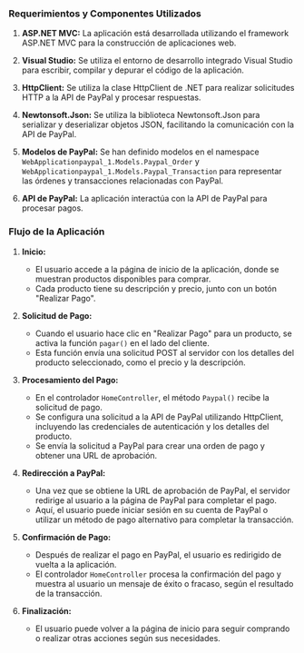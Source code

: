### Requerimientos y Componentes Utilizados

1. **ASP.NET MVC:** La aplicación está desarrollada utilizando el framework ASP.NET MVC para la construcción de aplicaciones web.

2. **Visual Studio:** Se utiliza el entorno de desarrollo integrado Visual Studio para escribir, compilar y depurar el código de la aplicación.

3. **HttpClient:** Se utiliza la clase HttpClient de .NET para realizar solicitudes HTTP a la API de PayPal y procesar respuestas.

4. **Newtonsoft.Json:** Se utiliza la biblioteca Newtonsoft.Json para serializar y deserializar objetos JSON, facilitando la comunicación con la API de PayPal.

5. **Modelos de PayPal:** Se han definido modelos en el namespace `WebApplicationpaypal_1.Models.Paypal_Order` y `WebApplicationpaypal_1.Models.Paypal_Transaction` para representar las órdenes y transacciones relacionadas con PayPal.

6. **API de PayPal:** La aplicación interactúa con la API de PayPal para procesar pagos.

### Flujo de la Aplicación

1. **Inicio:**
   - El usuario accede a la página de inicio de la aplicación, donde se muestran productos disponibles para comprar.
   - Cada producto tiene su descripción y precio, junto con un botón "Realizar Pago".

2. **Solicitud de Pago:**
   - Cuando el usuario hace clic en "Realizar Pago" para un producto, se activa la función `pagar()` en el lado del cliente.
   - Esta función envía una solicitud POST al servidor con los detalles del producto seleccionado, como el precio y la descripción.

3. **Procesamiento del Pago:**
   - En el controlador `HomeController`, el método `Paypal()` recibe la solicitud de pago.
   - Se configura una solicitud a la API de PayPal utilizando HttpClient, incluyendo las credenciales de autenticación y los detalles del producto.
   - Se envía la solicitud a PayPal para crear una orden de pago y obtener una URL de aprobación.

4. **Redirección a PayPal:**
   - Una vez que se obtiene la URL de aprobación de PayPal, el servidor redirige al usuario a la página de PayPal para completar el pago.
   - Aquí, el usuario puede iniciar sesión en su cuenta de PayPal o utilizar un método de pago alternativo para completar la transacción.

5. **Confirmación de Pago:**
   - Después de realizar el pago en PayPal, el usuario es redirigido de vuelta a la aplicación.
   - El controlador `HomeController` procesa la confirmación del pago y muestra al usuario un mensaje de éxito o fracaso, según el resultado de la transacción.

6. **Finalización:**
   - El usuario puede volver a la página de inicio para seguir comprando o realizar otras acciones según sus necesidades.
